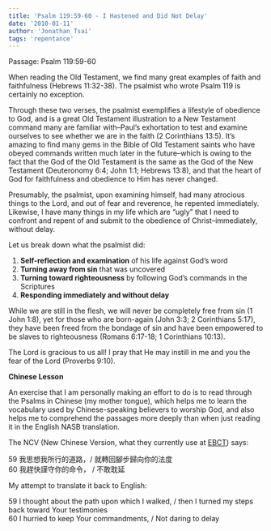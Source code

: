 ```yaml
---
title: 'Psalm 119:59-60 - I Hastened and Did Not Delay'
date: '2010-01-11'
author: 'Jonathan Tsai'
tags: 'repentance'
---
```

Passage: Psalm 119:59-60

When reading the Old Testament, we find many great examples of faith and faithfulness (Hebrews 11:32-38). The psalmist who wrote Psalm 119 is certainly no exception.

Through these two verses, the psalmist exemplifies a lifestyle of obedience to God, and is a great Old Testament illustration to a New Testament command many are familiar with–Paul’s exhortation to test and examine ourselves to see whether we are in the faith (2 Corinthians 13:5). It’s amazing to find many gems in the Bible of Old Testament saints who have obeyed commands written much later in the future–which is owing to the fact that the God of the Old Testament is the same as the God of the New Testament (Deuteronomy 6:4; John 1:1; Hebrews 13:8), and that the heart of God for faithfulness and obedience to Him has never changed.

Presumably, the psalmist, upon examining himself, had many atrocious things to the Lord, and out of fear and reverence, he repented immediately. Likewise, I have many things in my life which are “ugly” that I need to confront and repent of and submit to the obedience of Christ–immediately, without delay.

Let us break down what the psalmist did:

1. **Self-reflection and examination** of his life against God’s word
2. **Turning away from sin** that was uncovered
3. **Turning toward righteousness** by following God’s commands in the Scriptures
4. **Responding immediately and without delay**

While we are still in the flesh, we will never be completely free from sin (1 John 1:8), yet for those who are born-again (John 3:3; 2 Corinthians 5:17), they have been freed from the bondage of sin and have been empowered to be slaves to righteousness (Romans 6:17-18; 1 Corinthians 10:13).

The Lord is gracious to us all! I pray that He may instill in me and you the fear of the Lord (Proverbs 9:10).

**Chinese Lesson**

An exercise that I am personally making an effort to do is to read through the Psalms in Chinese (my mother tongue), which helps me to learn the vocabulary used by Chinese-speaking believers to worship God, and also helps me to comprehend the passages more deeply than when just reading it in the English NASB translation.

The NCV (New Chinese Version, what they currently use at [EBCT](http://www.ebct.org.tw/)) says:

59 我思想我所行的道路，/ 就轉回腳步歸向你的法度  
60 我趕快謹守你的命令， / 不敢耽延

My attempt to translate it back to English:

59 I thought about the path upon which I walked, / then I turned my steps back toward Your testimonies  
60 I hurried to keep Your commandments, / Not daring to delay
